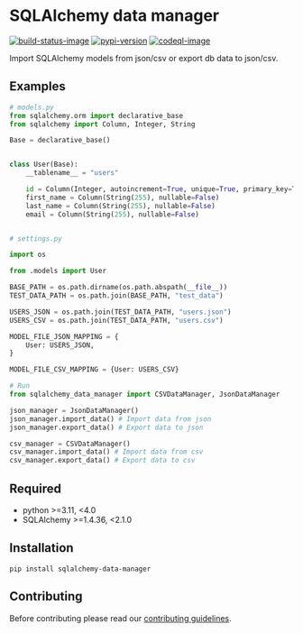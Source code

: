 # SQLAlchemy data manager

[![build-status-image]][build-status]
[![pypi-version]][pypi]
[![codeql-image]][codeql]

Import SQLAlchemy models from json/csv or export db data to json/csv.

## Examples

```python
# models.py
from sqlalchemy.orm import declarative_base
from sqlalchemy import Column, Integer, String

Base = declarative_base()


class User(Base):
    __tablename__ = "users"

    id = Column(Integer, autoincrement=True, unique=True, primary_key=True, nullable=False)
    first_name = Column(String(255), nullable=False)
    last_name = Column(String(255), nullable=False)
    email = Column(String(255), nullable=False)


# settings.py

import os

from .models import User

BASE_PATH = os.path.dirname(os.path.abspath(__file__))
TEST_DATA_PATH = os.path.join(BASE_PATH, "test_data")

USERS_JSON = os.path.join(TEST_DATA_PATH, "users.json")
USERS_CSV = os.path.join(TEST_DATA_PATH, "users.csv")

MODEL_FILE_JSON_MAPPING = {
    User: USERS_JSON,
}

MODEL_FILE_CSV_MAPPING = {User: USERS_CSV}

# Run
from sqlalchemy_data_manager import CSVDataManager, JsonDataManager

json_manager = JsonDataManager()
json_manager.import_data() # Import data from json
json_manager.export_data() # Export data to json

csv_manager = CSVDataManager()
csv_manager.import_data() # Import data from csv
csv_manager.export_data() # Export data to csv
```

## Required

- python >=3.11, <4.0
- SQLAlchemy >=1.4.36, <2.1.0

## Installation
```pip install sqlalchemy-data-manager```

## Contributing

Before contributing please read our [contributing guidelines](CONTRIBUTING.md).

[build-status-image]: https://github.com/SergeiVElfimov/sqlalchemy-data-manager/actions/workflows/python-package.yml/badge.svg
[build-status]: https://github.com/SergeiVElfimov/sqlalchemy-data-manager/actions/workflows/python-package.yml
[pypi-version]: https://img.shields.io/pypi/v/sqlalchemy-data-manager.svg
[pypi]: https://pypi.org/project/sqlalchemy-data-manager/
[codeql-image]: https://github.com/SergeiVElfimov/sqlalchemy-data-manager/actions/workflows/codeql.yml/badge.svg
[codeql]: https://github.com/SergeiVElfimov/sqlalchemy-data-manager/actions/workflows/codeql.yml
